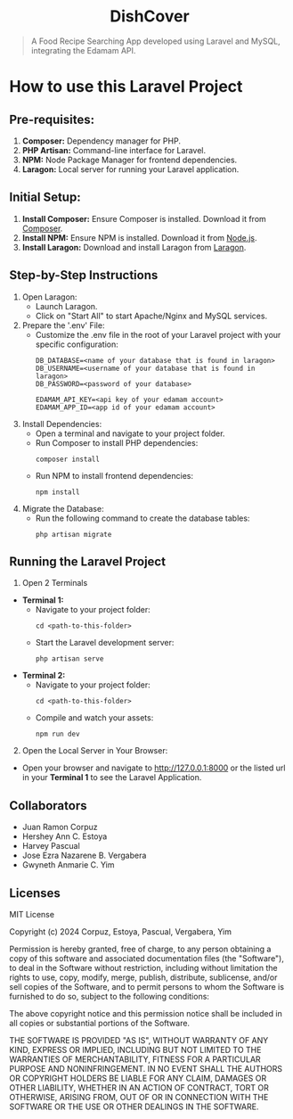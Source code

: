 <h1 align="center">DishCover</h1>

> A Food Recipe Searching App developed using Laravel and MySQL, integrating the Edamam API.

# How to use this Laravel Project

## Pre-requisites:

1. **Composer:** Dependency manager for PHP.
2. **PHP Artisan:** Command-line interface for Laravel.
3. **NPM:** Node Package Manager for frontend dependencies.
4. **Laragon:** Local server for running your Laravel application.

## Initial Setup:

1. **Install Composer:** Ensure Composer is installed. Download it from [Composer](getcomposer.org).
2. **Install NPM:** Ensure NPM is installed. Download it from [Node.js](https://nodejs.org/en).
3. **Install Laragon:** Download and install Laragon from [Laragon](https://laragon.org).

## Step-by-Step Instructions

1. Open Laragon:
   -    Launch Laragon.
   -    Click on "Start All" to start Apache/Nginx and MySQL services.
2.  Prepare the '.env' File:
    -   Customize the .env file in the root of your Laravel project with your specific configuration:
        ```
        DB_DATABASE=<name of your database that is found in laragon>
        DB_USERNAME=<username of your database that is found in laragon>
        DB_PASSWORD=<password of your database>

        EDAMAM_API_KEY=<api key of your edamam account>
        EDAMAM_APP_ID=<app id of your edamam account>
        ```
3. Install Dependencies:
   -    Open a terminal and navigate to your project folder.
   -    Run Composer to install PHP dependencies:
        ```
        composer install
        ```
   -    Run NPM to install frontend dependencies:
        ```
        npm install
        ```
1. Migrate the Database:
   -   Run the following command to create the database tables:
        ```
        php artisan migrate
        ```

## Running the Laravel Project

1. Open 2 Terminals
- **Terminal 1:**
  - Navigate to your project folder:
    ```
    cd <path-to-this-folder>
    ```
  - Start the Laravel development server:
    ```
    php artisan serve
    ```
- **Terminal 2:**
  - Navigate to your project folder:
    ```
    cd <path-to-this-folder>
    ```
  - Compile and watch your assets:
    ```
    npm run dev
    ```

2. Open the Local Server in Your Browser:
- Open your browser and navigate to http://127.0.0.1:8000 or the listed url in your **Terminal 1** to see the Laravel Application.

## Collaborators

- Juan Ramon Corpuz
- Hershey Ann C. Estoya
- Harvey Pascual
- Jose Ezra Nazarene B. Vergabera
- Gwyneth Anmarie C. Yim

## Licenses

MIT License

Copyright (c) 2024 Corpuz, Estoya, Pascual, Vergabera, Yim

Permission is hereby granted, free of charge, to any person obtaining a copy of this software and associated documentation files (the "Software"), to deal in the Software without restriction, including without limitation the rights to use, copy, modify, merge, publish, distribute, sublicense, and/or sell copies of the Software, and to permit persons to whom the Software is furnished to do so, subject to the following conditions:

The above copyright notice and this permission notice shall be included in all copies or substantial portions of the Software.

THE SOFTWARE IS PROVIDED "AS IS", WITHOUT WARRANTY OF ANY KIND, EXPRESS OR IMPLIED, INCLUDING BUT NOT LIMITED TO THE WARRANTIES OF MERCHANTABILITY, FITNESS FOR A PARTICULAR PURPOSE AND NONINFRINGEMENT. IN NO EVENT SHALL THE AUTHORS OR COPYRIGHT HOLDERS BE LIABLE FOR ANY CLAIM, DAMAGES OR OTHER LIABILITY, WHETHER IN AN ACTION OF CONTRACT, TORT OR OTHERWISE, ARISING FROM, OUT OF OR IN CONNECTION WITH THE SOFTWARE OR THE USE OR OTHER DEALINGS IN THE SOFTWARE.